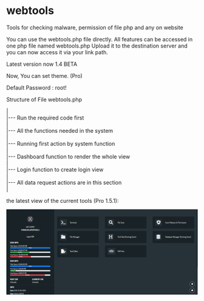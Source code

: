 # webtools
Tools for checking malware, permission of file php and any on website 

You can use the webtools.php file directly. All features can be accessed in one php file named webtools.php
Upload it to the destination server and you can now access it via your link path.


Latest version now 1.4 BETA

Now, You can set theme. (Pro)

Default Password : root!

Structure of File webtools.php
<br />

|<br />
|--- Run the required code first<br />
|<br />
|--- All the functions needed in the system<br />
|<br />
|--- Running first action by system function<br />
|<br />
|--- Dashboard function to render the whole view<br />
|<br />
|--- Login function to create login view<br />
|<br />
|--- All data request actions are in this section<br />
|<br />


the latest view of the current tools (Pro 1.5.1):

![alt text](https://raw.githubusercontent.com/fordevelopertools/webtools/main/webtools1.5.1.png)
